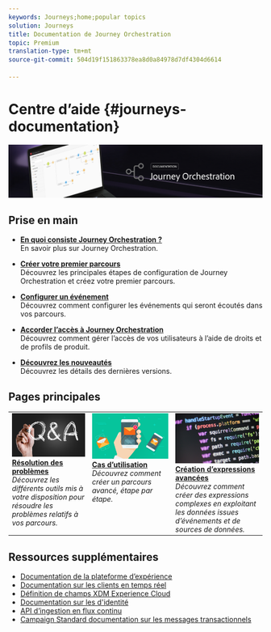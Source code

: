 ```yaml
---
keywords: Journeys;home;popular topics
solution: Journeys
title: Documentation de Journey Orchestration
topic: Premium
translation-type: tm+mt
source-git-commit: 504d19f151863378ea8d0a84978d7df4304d6614

---
```



# Centre d’aide {#journeys-documentation}

![](using/assets/do-not-localize/bannerjourney.png)

## Prise en main

* **[En quoi consiste Journey Orchestration ?](using/about/about-journey-orchestration.md)**<br/>En savoir plus sur Journey Orchestration.

* **[Créer votre premier parcours](using/about/get-started.md)**<br/>Découvrez les principales étapes de configuration de Journey Orchestration et créez votre premier parcours.

* **[Configurer un événement](using/event/about-events.md#section_tbk_5qt_pgb)**<br/>Découvrez comment configurer les événements qui seront écoutés dans vos parcours.

* **[Accorder l’accès à Journey Orchestration](using/about/access-management.md)**<br/>Découvrez comment gérer l’accès de vos utilisateurs à l’aide de droits et de profils de produit.

* **[Découvrez les nouveautés](using/release-notes/release-notes.md)**<br/>Découvrez les détails des dernières versions.

## Pages principales

<table>
<tr>
    <td valign="top">
        <a href="using/about/troubleshooting.md">
       <img alt="Développeurs" src="using/assets/do-not-localize/FAQ.png" />
       </a>
    <div>
    <a href="using/about/troubleshooting.md"><strong>Résolution des problèmes</strong></a>
    </div>
    <em>Découvrez les différents outils mis à votre disposition pour résoudre les problèmes relatifs à vos parcours.</em>
    <br>
  </td>
  <td valign="top">
    <a href="using/usecase/building-the-journey.md">
      <img alt="build" src="using/assets/do-not-localize/design.png"/>
    </a>
    <div>
    <a href="using/usecase/building-the-journey.md"><strong>Cas d’utilisation</strong></a>
    </div>
    <em>Découvrez comment créer un parcours avancé, étape par étape.</em>
    <br>
  </td>
  <td valign="top">
    <a href="using/expression/expressionadvanced.md">
      <img alt="conditions" src="using/assets/do-not-localize/dev.png"/>
    </a>
    <div>
    <a href="using/expression/expressionadvanced.md"><strong>Création d’expressions avancées</strong></a>
    </div>
    <em>Découvrez comment créer des expressions complexes en exploitant les données issues d’événements et de sources de données. </em>
    <br>
  </td>
</tr>
</table>

## Ressources supplémentaires

* [Documentation de la plateforme d’expérience](https://www.adobe.com/fr/experience-platform/documentation-and-developer-resources.html)
* [Documentation sur les clients en temps réel](https://docs.adobe.com/content/help/en/experience-platform/profile/home.html)
* [Définition de champs XDM Experience Cloud](https://docs.adobe.com/content/help/en/experience-platform/xdm/home.html)
* [Documentation sur les  d&#39;identité](https://docs.adobe.com/content/help/en/experience-platform/identity/home.html)
* [API d’ingestion en flux continu](https://docs.adobe.com/content/help/en/experience-platform/ingestion/streaming/overview.html)
* [Campaign Standard documentation sur les messages transactionnels](https://docs.adobe.com/content/help/fr-FR/campaign-standard/using/communication-channels/transactional-messaging/about-transactional-messaging.html)
